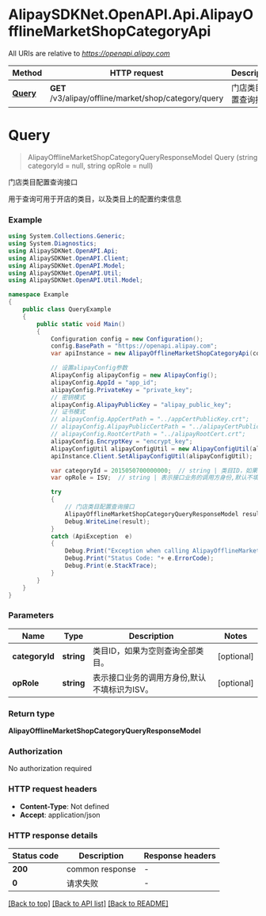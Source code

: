 # AlipaySDKNet.OpenAPI.Api.AlipayOfflineMarketShopCategoryApi

All URIs are relative to *https://openapi.alipay.com*

Method | HTTP request | Description
------------- | ------------- | -------------
[**Query**](AlipayOfflineMarketShopCategoryApi.md#query) | **GET** /v3/alipay/offline/market/shop/category/query | 门店类目配置查询接口


<a name="query"></a>
# **Query**
> AlipayOfflineMarketShopCategoryQueryResponseModel Query (string categoryId = null, string opRole = null)

门店类目配置查询接口

用于查询可用于开店的类目，以及类目上的配置约束信息

### Example
```csharp
using System.Collections.Generic;
using System.Diagnostics;
using AlipaySDKNet.OpenAPI.Api;
using AlipaySDKNet.OpenAPI.Client;
using AlipaySDKNet.OpenAPI.Model;
using AlipaySDKNet.OpenAPI.Util;
using AlipaySDKNet.OpenAPI.Util.Model;

namespace Example
{
    public class QueryExample
    {
        public static void Main()
        {
            Configuration config = new Configuration();
            config.BasePath = "https://openapi.alipay.com";
            var apiInstance = new AlipayOfflineMarketShopCategoryApi(config);

            // 设置alipayConfig参数
            AlipayConfig alipayConfig = new AlipayConfig();
            alipayConfig.AppId = "app_id";
            alipayConfig.PrivateKey = "private_key";
            // 密钥模式
            alipayConfig.AlipayPublicKey = "alipay_public_key";
            // 证书模式
            // alipayConfig.AppCertPath = "../appCertPublicKey.crt";
            // alipayConfig.AlipayPublicCertPath = "../alipayCertPublicKey_RSA2.crt";
            // alipayConfig.RootCertPath = "../alipayRootCert.crt";
            alipayConfig.EncryptKey = "encrypt_key";
            AlipayConfigUtil alipayConfigUtil = new AlipayConfigUtil(alipayConfig);
            apiInstance.Client.SetAlipayConfigUtil(alipayConfigUtil);

            var categoryId = 2015050700000000;  // string | 类目ID，如果为空则查询全部类目。 (optional) 
            var opRole = ISV;  // string | 表示接口业务的调用方身份,默认不填标识为ISV。 (optional) 

            try
            {
                // 门店类目配置查询接口
                AlipayOfflineMarketShopCategoryQueryResponseModel result = apiInstance.Query(categoryId, opRole);
                Debug.WriteLine(result);
            }
            catch (ApiException  e)
            {
                Debug.Print("Exception when calling AlipayOfflineMarketShopCategoryApi.Query: " + e.Message );
                Debug.Print("Status Code: "+ e.ErrorCode);
                Debug.Print(e.StackTrace);
            }
        }
    }
}
```

### Parameters

Name | Type | Description  | Notes
------------- | ------------- | ------------- | -------------
 **categoryId** | **string**| 类目ID，如果为空则查询全部类目。 | [optional] 
 **opRole** | **string**| 表示接口业务的调用方身份,默认不填标识为ISV。 | [optional] 

### Return type

**AlipayOfflineMarketShopCategoryQueryResponseModel**

### Authorization

No authorization required

### HTTP request headers

 - **Content-Type**: Not defined
 - **Accept**: application/json


### HTTP response details
| Status code | Description | Response headers |
|-------------|-------------|------------------|
| **200** | common response |  -  |
| **0** | 请求失败 |  -  |

[[Back to top]](#) [[Back to API list]](../README.md#documentation-for-api-endpoints) [[Back to README]](../README.md)

